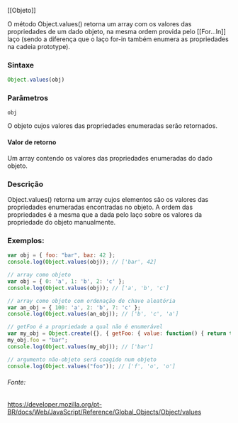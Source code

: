[[Objeto]]

O método Object.values() retorna um array com os valores das propriedades de um dado objeto, na mesma ordem provida pelo [[For...In]] laço (sendo a diferença que o laço for-in também enumera as propriedades na cadeia prototype).

### Sintaxe

``` JavaScript
Object.values(obj)
```

### Parâmetros
`obj`

O objeto cujos valores das propriedades enumeradas serão retornados.

#### Valor de retorno
Um array contendo os valores das propriedades enumeradas do dado objeto.

### Descrição
Object.values() retorna um array cujos elementos são os valores das propriedades enumeradas encontradas no objeto. A ordem das propriedades é a mesma que a dada pelo laço sobre os valores da propriedade do objeto manualmente.

### Exemplos:
```JavaScript
var obj = { foo: "bar", baz: 42 };
console.log(Object.values(obj)); // ['bar', 42]

// array como objeto
var obj = { 0: 'a', 1: 'b', 2: 'c' };
console.log(Object.values(obj)); // ['a', 'b', 'c']

// array como objeto com ordenação de chave aleatória
var an_obj = { 100: 'a', 2: 'b', 7: 'c' };
console.log(Object.values(an_obj)); // ['b', 'c', 'a']

// getFoo é a propriedade a qual não é enumerável
var my_obj = Object.create({}, { getFoo: { value: function() { return this.foo; } } });
my_obj.foo = "bar";
console.log(Object.values(my_obj)); // ['bar']

// argumento não-objeto será coagido num objeto
console.log(Object.values("foo")); // ['f', 'o', 'o']
```

###### Fonte:
https://developer.mozilla.org/pt-BR/docs/Web/JavaScript/Reference/Global_Objects/Object/values